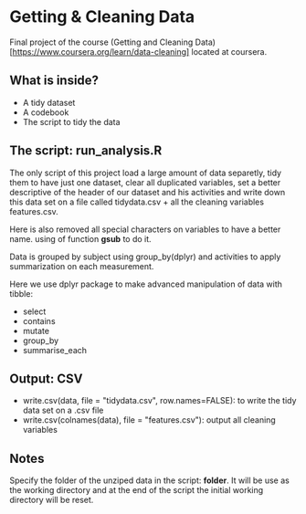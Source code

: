 # Getting & Cleaning Data
Final project of the course (Getting and Cleaning Data)[https://www.coursera.org/learn/data-cleaning] located at coursera.

## What is inside?
- A tidy dataset
- A codebook
- The script to tidy the data

## The script: run_analysis.R
The only script of this project load a large amount of data separetly, tidy them to have just one dataset, clear all duplicated variables, set a better descriptive of the header of our dataset and his activities and write down this data set on a file called tidydata.csv + all the cleaning variables features.csv.

Here is also removed all special characters on variables to have a better name. using of function **gsub** to do it.

Data is grouped by subject using group_by(dplyr) and activities to apply summarization on each measurement.

Here we use dplyr package to make advanced manipulation of data with tibble:
- select
- contains
- mutate
- group_by
- summarise_each

## Output: CSV
- write.csv(data, file = "tidydata.csv", row.names=FALSE): to write the tidy data set on a .csv file
- write.csv(colnames(data), file = "features.csv"): output all cleaning variables

## Notes
Specify the folder of the unziped data in the script: **folder**.
It will be use as the working directory and at the end of the script the initial working directory will be reset.